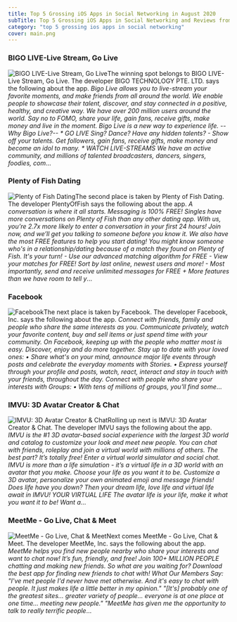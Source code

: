 ```yaml
---
title: Top 5 Grossing iOS Apps in Social Networking in August 2020
subTitle: Top 5 Grossing iOS Apps in Social Networking and Reviews from the AppStore in August 2020.
category: "top 5 grossing ios apps in social networking"
cover: main.png
---
```


### BIGO LIVE-Live Stream, Go Live

![BIGO LIVE-Live Stream, Go Live](https://is1-ssl.mzstatic.com/image/thumb/Purple114/v4/dc/69/a9/dc69a907-1e53-4c8f-420c-6758f71ec32b/AppIcon-0-1x_U007emarketing-0-10-0-0-85-220.png/100x100bb.png)The winning spot belongs to BIGO LIVE-Live Stream, Go Live. The developer BIGO TECHNOLOGY PTE. LTD. says the following about the app. _Bigo Live allows you to live-stream your favorite moments, and make friends from all around the world. We enable people to showcase their talent, discover, and stay connected in a positive, healthy, and creative way.   We have over 200 million users around the world. Say no to FOMO, share your life, gain fans, receive gifts, make money and live in the moment. Bigo Live is a new way to experience life.   --Why Bigo Live?--  * GO LIVE Sing? Dance? Have any hidden talents? - Show off your talents. Get followers, gain fans, receive gifts, make money and become an idol to many.  * WATCH LIVE-STREAMS We have an active community, and millions of talented broadcasters, dancers, singers, foodies, com_...

### Plenty of Fish Dating

![Plenty of Fish Dating](https://is2-ssl.mzstatic.com/image/thumb/Purple124/v4/a8/4c/ff/a84cffc1-b228-a018-6bb4-26107f8dbdc5/AppIcon-0-0-1x_U007emarketing-0-0-0-7-0-0-sRGB-0-0-0-GLES2_U002c0-512MB-85-220-0-0.png/100x100bb.png)The second place is taken by Plenty of Fish Dating. The developer PlentyOfFish says the following about the app. _A conversation is where it all starts. Messaging is 100% FREE! Singles have more conversations on Plenty of Fish than any other dating app. With us, you’re 2.7x more likely to enter a conversation in your first 24 hours! Join now, and we’ll get you talking to someone before you know it.  We also have the most FREE features to help you start dating! You might know someone who's in a relationship/dating because of a match they found on Plenty of Fish. It's your turn!  - Use our advanced matching algorithm for FREE - View your matches for FREE! Sort by last online, newest users and more! - Most importantly, send and receive unlimited messages for FREE + More features than we have room to tell y_...

### Facebook

![Facebook](https://is2-ssl.mzstatic.com/image/thumb/Purple124/v4/03/af/55/03af55e8-b0a0-376a-df4a-51da9840b7a2/Icon-Production-0-0-1x_U007emarketing-0-0-0-7-0-0-sRGB-0-0-0-GLES2_U002c0-512MB-85-220-0-0.png/100x100bb.png)The next place is taken by Facebook. The developer Facebook, Inc. says the following about the app. _Connect with friends, family and people who share the same interests as you. Communicate privately, watch your favorite content, buy and sell items or just spend time with your community. On Facebook, keeping up with the people who matter most is easy. Discover, enjoy and do more together.    Stay up to date with your loved ones:   • Share what's on your mind, announce major life events through posts and celebrate the everyday moments with Stories.   • Express yourself through your profile and posts, watch, react, interact and stay in touch with your friends, throughout   the day.  Connect with people who share your interests with Groups:   • With tens of millions of groups, you'll find some_...

### IMVU: 3D Avatar Creator & Chat

![IMVU: 3D Avatar Creator & Chat](https://is1-ssl.mzstatic.com/image/thumb/Purple124/v4/4a/50/d9/4a50d904-a372-f349-6f41-880d93455984/AppIcon-0-0-1x_U007emarketing-0-0-0-7-0-0-sRGB-0-0-0-GLES2_U002c0-512MB-85-220-0-0.png/100x100bb.png)Rolling up next is IMVU: 3D Avatar Creator & Chat. The developer IMVU says the following about the app. _IMVU is the #1 3D avatar-based social experience with the largest 3D world and catalog to customize your look and meet new people.  You can chat with friends, roleplay and join a virtual world with millions of others. The best part? It’s totally free!  Enter a virtual world simulator and social chat. IMVU is more than a life simulation - it’s a virtual life in a 3D world with an avatar that you make. Choose your life as you want it to be.  Customize a 3D avatar, personalize your own animated emoji and message friends! Does life have you down? Then your dream life, love life and virtual life await in IMVU!  YOUR VIRTUAL LIFE The avatar life is your life, make it what you want it to be! Want a_...

### MeetMe - Go Live, Chat & Meet

![MeetMe - Go Live, Chat & Meet](https://is1-ssl.mzstatic.com/image/thumb/Purple124/v4/73/10/1e/73101e94-b029-00b6-686c-ada6b9b53b67/AppIcon-0-0-1x_U007emarketing-0-0-0-6-0-0-sRGB-0-0-0-GLES2_U002c0-512MB-85-220-0-0.png/100x100bb.png)Next comes MeetMe - Go Live, Chat & Meet. The developer MeetMe, Inc. says the following about the app. _MeetMe helps you find new people nearby who share your interests and want to chat now! It’s fun, friendly, and free!   Join 100+ MILLION PEOPLE chatting and making new friends.    So what are you waiting for? Download the best app for finding new friends to chat with!        What Our Members Say:   "I've met people I'd never have met otherwise. And it's easy to chat with people. It just makes life a little better in my opinion."   "[It's] probably one of the greatest sites... greater variety of people... everyone is at one place at one time... meeting new people."   "MeetMe has given me the opportunity to talk to really terrific people_...

